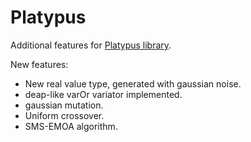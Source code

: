 # Platypus
Additional features for [Platypus library](https://github.com/Project-Platypus/Platypus).

New features:
  * New real value type, generated with gaussian noise.
  * deap-like varOr variator implemented.
  * gaussian mutation.
  * Uniform crossover.
  * SMS-EMOA algorithm.
